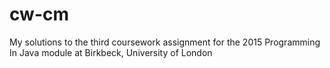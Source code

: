 # cw-cm
My solutions to the third coursework assignment for the 2015 Programming In Java module at Birkbeck, University of London
